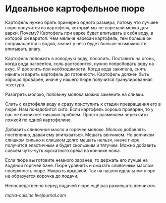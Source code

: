 ﻿# Идеальное картофельное пюре

Картофель нужно брать примерно одного размера, потому что лучшее пюре получится из картофеля, который мы не нарезали мелко для варки. Почему? Картофель при варке будет впитывать в себя воду, в которой он варится. Чем мельче нарезан картофель, тем больше он соприкасается с водой, значит у него будет больше возможности впитывать влагу.

Картофель положить в холодную воду, посолить. Поставить на огонь, когда вода нагреется, соль растворится, нужно попробовать воду на вкус. И досолить при необходимости. Когда вода закипела, снять накипь и варить картофель до готовности. Картофель должен быть хорошо проварен, иначе у нашего пюре получится гранулированная текстура.

Разогреть молоко, половину молока можно заменить на сливки.

Слить с картофеля воду и сразу приступить к стадии превращения его в пюре. Нам понадобится сито. Если картофель хорошо проварен, то у вас не возникнет никаких проблем. Просто разминаем через сито ложкой по одной картофелине.

Добавить сливочное масло и горячее молоко. Молоко добавлять постепенно, давая ему впитываться. Мешать венчиком. Но венчиком слишком сильно и слишком долго мешать нельзя, иначе пюре получится эластичным и будет скользким и тягучим. Можно добавить совсем чуть-чуть мускатного ореха на кончике ножа.

Если пюре вы готовите немного заранее, то держать его лучше на водяной горячей бане. Пюре уравнять и смазать сливочным маслом поверхность пюре. Накрыть крышкой. Так на нашем идеальном пюре не образуется корочка до подачи.

Непосредственно перед подачей пюре ещё раз размешать венчиком.

_maria-cuisine.livejournal.com_
